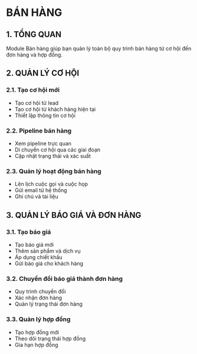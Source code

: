 # BÁN HÀNG

## 1. TỔNG QUAN

Module Bán hàng giúp bạn quản lý toàn bộ quy trình bán hàng từ cơ hội đến đơn hàng và hợp đồng.

## 2. QUẢN LÝ CƠ HỘI

### 2.1. Tạo cơ hội mới

- Tạo cơ hội từ lead
- Tạo cơ hội từ khách hàng hiện tại
- Thiết lập thông tin cơ hội

### 2.2. Pipeline bán hàng

- Xem pipeline trực quan
- Di chuyển cơ hội qua các giai đoạn
- Cập nhật trạng thái và xác suất

### 2.3. Quản lý hoạt động bán hàng

- Lên lịch cuộc gọi và cuộc họp
- Gửi email từ hệ thống
- Ghi chú và tài liệu

## 3. QUẢN LÝ BÁO GIÁ VÀ ĐƠN HÀNG

### 3.1. Tạo báo giá

- Tạo báo giá mới
- Thêm sản phẩm và dịch vụ
- Áp dụng chiết khấu
- Gửi báo giá cho khách hàng

### 3.2. Chuyển đổi báo giá thành đơn hàng

- Quy trình chuyển đổi
- Xác nhận đơn hàng
- Quản lý trạng thái đơn hàng

### 3.3. Quản lý hợp đồng

- Tạo hợp đồng mới
- Theo dõi trạng thái hợp đồng
- Gia hạn hợp đồng
